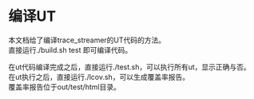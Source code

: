 # 编译UT
本文档给了编译trace_streamer的UT代码的方法。  
直接运行./build.sh test 即可编译代码。

在ut代码编译完成之后，直接运行./test.sh，可以执行所有ut，显示正确与否。  
在ut执行之后，直接运行./lcov.sh，可以生成覆盖率报告。  
覆盖率报告位于out/test/html目录。  